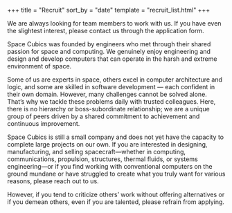 +++
title = "Recruit"
sort_by = "date"
template = "recruit_list.html"
+++

We are always looking for team members to work with us. If you have even the slightest interest, please contact us through the application form.

Space Cubics was founded by engineers who met through their shared passion for space and computing. We genuinely enjoy engineering and design and develop computers that can operate in the harsh and extreme environment of space.

Some of us are experts in space, others excel in computer architecture and logic, and some are skilled in software development — each confident in their own domain. However, many challenges cannot be solved alone. That’s why we tackle these problems daily with trusted colleagues. Here, there is no hierarchy or boss-subordinate relationship; we are a unique group of peers driven by a shared commitment to achievement and continuous improvement.

Space Cubics is still a small company and does not yet have the capacity to complete large projects on our own. If you are interested in designing, manufacturing, and selling spacecraft—whether in computing, communications, propulsion, structures, thermal fluids, or systems engineering—or if you find working with conventional computers on the ground mundane or have struggled to create what you truly want for various reasons, please reach out to us.

However, if you tend to criticize others’ work without offering alternatives or if you demean others, even if you are talented, please refrain from applying.
